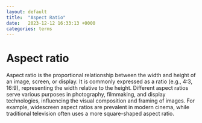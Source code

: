 ```yaml
---
layout: default
title:  "Aspect Ratio"
date:   2023-12-12 16:33:13 +0000
categories: terms
---
```


# Aspect ratio

Aspect ratio is the proportional relationship between the width and height of an image, screen, or display. It is commonly expressed as a ratio (e.g., 4:3, 16:9), representing the width relative to the height. Different aspect ratios serve various purposes in photography, filmmaking, and display technologies, influencing the visual composition and framing of images. For example, widescreen aspect ratios are prevalent in modern cinema, while traditional television often uses a more square-shaped aspect ratio.